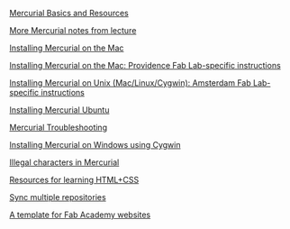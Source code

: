 [Mercurial Basics and Resources](mercurial_basics_and_resources.html)

[More Mercurial notes from
lecture](http://academy.cba.mit.edu/classes/project_management/archive.html)

[Installing Mercurial on the Mac](mercurial_install_mac.html)

[Installing Mercurial on the Mac: Providence Fab Lab-specific
instructions](mercurial_install_mac_prov.html)

[Installing Mercurial on Unix (Mac/Linux/Cygwin): Amsterdam Fab
Lab-specific instructions](mercurial_install_unix_amsterdam.html)

[Installing Mercurial Ubuntu](mercurial_install_ubuntu.html)

[Mercurial Troubleshooting](mercurial_troubleshooting.html)

[Installing Mercurial on Windows using
Cygwin](mercurial_install_windows_cygwin.html)

[Illegal characters in Mercurial](illegal-names.html)

[Resources for learning HTML+CSS](html-css.html)

[Sync multiple repositories](repo-sync.html)

[A template for Fab Academy
websites](https://github.com/openp2pdesign/FabAcademy_Template)
